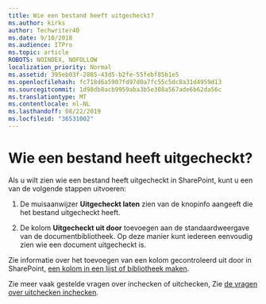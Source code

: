 ```yaml
---
title: Wie een bestand heeft uitgecheckt?
ms.author: kirks
author: Techwriter40
ms.date: 9/10/2018
ms.audience: ITPro
ms.topic: article
ROBOTS: NOINDEX, NOFOLLOW
localization_priority: Normal
ms.assetid: 395eb03f-2885-43d5-b2fe-55febf85b1e5
ms.openlocfilehash: fc718d6a5907fd97d0a7fc55c5dc8a31d4959d13
ms.sourcegitcommit: 1d98db8acb9959aba3b5e308a567ade6b62da56c
ms.translationtype: MT
ms.contentlocale: nl-NL
ms.lasthandoff: 08/22/2019
ms.locfileid: "36531002"
---
```

# <a name="who-has-a-file-checked-out"></a>Wie een bestand heeft uitgecheckt?

Als u wilt zien wie een bestand heeft uitgecheckt in SharePoint, kunt u een van de volgende stappen uitvoeren:
  
1. De muisaanwijzer **Uitgecheckt laten** zien van de knopinfo aangeeft die het bestand uitgecheckt heeft. 
    
2. De kolom **Uitgecheckt uit door** toevoegen aan de standaardweergave van de documentbibliotheek. Op deze manier kunt iedereen eenvoudig zien wie een document uitgecheckt is. 
    
Zie informatie over het toevoegen van een kolom gecontroleerd uit door in SharePoint, [een kolom in een lijst of bibliotheek maken](https://go.microsoft.com/fwlink/?linkid=2019591). 
  
Zie meer vaak gestelde vragen over inchecken of uitchecken, Zie [de vragen over uitchecken inchecken](https://go.microsoft.com/fwlink/?linkid=2018786).
  

